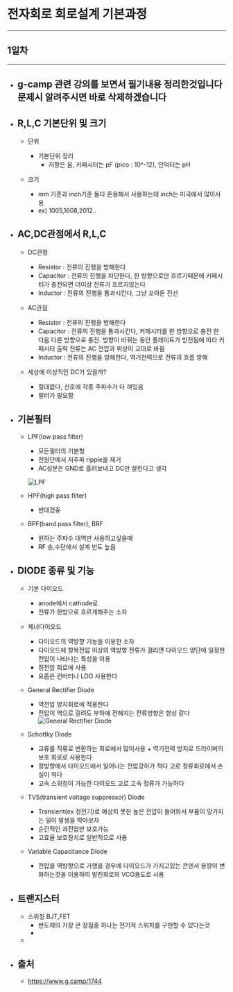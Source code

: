 
# 전자회로 회로설계 기본과정
-----------------------------------------------

## 1일차
-----------------------------------------------
- ## g-camp 관련 강의를 보면서 필기내용 정리한것입니다 문제시 알려주시면 바로 삭제하겠습니다


- ## R,L,C 기본단위 및 크기
	- 단위
		+ 기본단위 정리
			+ 저항은 옴, 커패시터는 pF (pico : 10^-12), 인덕터는 pH

	- 크기
		+ mm 기준과 inch기준 둘다 혼용해서 사용하는데 inch는 미국에서 많이사용
		+ ex) 1005,1608,2012..


- ## AC,DC관점에서 R,L,C
	- DC관점
		+ Resistor : 전류의 진행을 방해한다
		+ Capacitor : 전류의 진행을 차단한다, 한 방향으로만 흐르기때문에 커패시터가 충전되면 더이상 전류가 흐르지않는다
		+ Inductor : 전류의 진행을 통과시킨다, 그냥 꼬아둔 전선

	- AC관점
		+ Resistor : 전류의 진행을 방해한다
		+ Capacitor : 전류의 진행을 통과시킨다, 커패시터를 한 방향으로 충전 한 다음 다른 방향으로 충전. 방향이 바뀌는 동안 플레이트가 방전됨에 따라 커패시터 출력 전류는 AC 전압과 위상이 교대로 바뀜
		+ Inductor : 전류의 진행을 방해한다, 역기전력으로 전류의 흐름 방해

	- 세상에 이상적인 DC가 있을까?
		+ 절대없다, 신호에 각종 주파수가 다 껴있음
		+ 필터가 필요함


- ## 기본필터
	- LPF(low pass filter)
		+ 모든필터의 기본형
		+ 전원단에서 저주파 ripple을 제거
		+ AC성분은 GND로 흘려보내고 DC만 살린다고 생각

		![LPF](https://user-images.githubusercontent.com/68523963/104283089-5e407200-54f3-11eb-9a6d-fae4456e097c.png)
	
	- HPF(high pass filter)
		+ 반대겠쥬

	- BPF(band pass filter), BRF
		+ 원하는 주파수 대역만 사용하고싶을때
		+ RF 송,수단에서 설계 빈도 높음


- ## DIODE 종류 및 기능
	- 기본 다이오드
		+ anode에서 cathode로
		+ 전류가 한방으로 흐르게해주는 소자

	- 제너다이오드
		+ 다이오드의 역방향 기능을 이용한 소자
		+ 다이오드에 항복전압 이상의 역방향 전류가 걸리면 다이오드 양단에 일정한 전압이 나타나는 특성을 이용
		+ 정전압 회로에 사용
		+ 요즘은 컨버터나 LDO 사용한다

	- General Rectifier Diode
		+ 역전압 방지회로에 적용한다
		+ 전압이 역으로 걸려도 부하에 전해지는 전류방향은 항상 같다
		![General Rectifier Diode](https://user-images.githubusercontent.com/68523963/104284070-c93e7880-54f4-11eb-853e-a2eabb1a8f57.PNG)

	- Schottky Diode
		+ 교류를 직류로 변환하는 회로에서 많이사용 + 역기전력 방지로 드라이버의 보호 회로로 사용한다
		+ 정방향에서 다이오드에서 일어나는 전압강하가 적다 고로 정류회로에서 손실이 적다
		+ 고속 스위칭이 가능한 다이오드 고로 고속 정류가 가능하다
	
	- TVS(transient voltage suppressor) Diode
		+ Transient(ex 정전기)로 예상치 못한 높은 전압이 들어와서 부품이 망가지는 일이 발생을 막아보자
		+ 순간적인 과전압만 보호가능
		+ 고효율 보호장치로 일반적으로 사용

	- Variable Capacitance Diode
		+ 전압을 역방향으로 가했을 경우에 다이오드가 가지고있는 콘덴서 용량이 변화하는것을 이용하여 발진회로의 VCO용도로 사용


- ## 트랜지스터
	- 스위칭 BJT,FET
		+ 반도체의 가장 큰 장점중 하나는 전기적 스위치를 구현할 수 있다는것
		+ 
	- 


- ## 출처
	- https://www.g.camp/1744

	<br/>


	<br/><br/><br/>